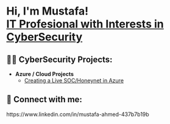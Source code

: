<h1>Hi, I'm Mustafa! <br/><a href="https://github.com/Mustafa9779">IT Profesional with <a href="https://www.linkedin.com/in//mustafa-ahmed-437b7b19b/">Interests in CyberSecurity</a>

<h2>👨‍💻 CyberSecurity Projects:</h2>

- <b>Azure / Cloud Projects </b>
  - [Creating a Live SOC/Honeynet in Azure](https://github.com/Mustafa9779/Azure-SOC)
  
<h2> 🤳 Connect with me:</h2>
https://www.linkedin.com/in/mustafa-ahmed-437b7b19b


[twitter]: https://twitter.com/joshmadakor
[youtube]: https://www.youtube.com/c/joshmadakor
[instagram]: https://www.instagram.com/joshmadakor/


<!--
**joshmadakor1/joshmadakor1** is a ✨ _special_ ✨ repository because its `README.md` (this file) appears on your GitHub profile.

Here are some ideas to get you started:

- 🔭 I’m currently working on Cloud Soc Project
- 🌱 I’m currently learning everything cyber security
- 👯 I’m looking to collaborate on ...
- 🤔 I’m looking for help with ...
- 💬 Ask me about ...
- 📫 How to reach me: ...
- 😄 Pronouns: ...
- ⚡ Fun fact: ...
-->

